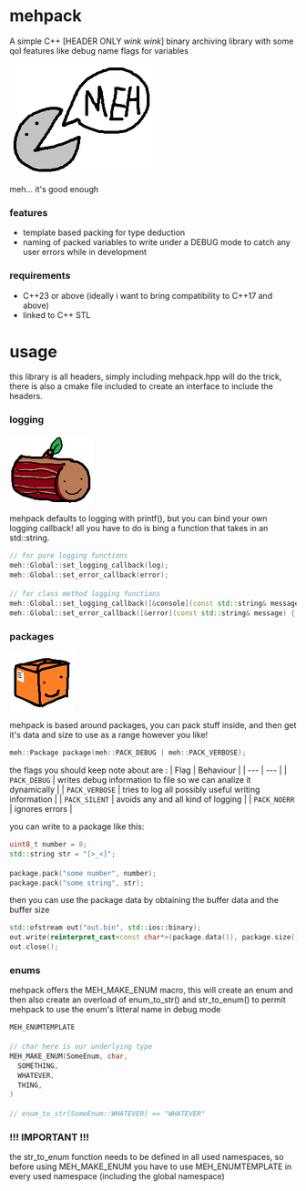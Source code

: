 # mehpack
A simple C++ [HEADER ONLY *wink wink*] binary archiving library with some qol features like debug name flags for variables

![screenshot](page_art/icon_art.png)

meh... it's good enough

### features
- template based packing for type deduction
- naming of packed variables to write under a DEBUG mode to catch any user errors while in development

### requirements
- C++23 or above (ideally i want to bring compatibility to C++17 and above)
- linked to C++ STL

# usage
this library is all headers, simply including mehpack.hpp will do the trick, there is also a cmake file included to create an interface to include the headers.

### logging
![screenshot](page_art/log.png)

mehpack defaults to logging with printf(), but you can bind your own logging callback! all you have to do is bing a function that takes in an std::string.
```C++
// for pure logging functions
meh::Global::set_logging_callback(log);
meh::Global::set_error_callback(error);

// for class method logging functions
meh::Global::set_logging_callback([&console](const std::string& message) { console->log(message); });
meh::Global::set_error_callback([&error](const std::string& message) { error->error(message); });
```

### packages
![screenshot](page_art/package.png)

mehpack is based around packages, you can pack stuff inside, and then get it's data and size to use as a range however you like!
```C++
meh::Package package(meh::PACK_DEBUG | meh::PACK_VERBOSE);
```
the flags you should keep note about are :
| Flag | Behaviour |
| --- | --- |
| `PACK_DEBUG` | writes debug information to file so we can analize it dynamically |
| `PACK_VERBOSE` | tries to log all possibly useful writing information |
| `PACK_SILENT` | avoids any and all kind of logging |
| `PACK_NOERR` | ignores errors |

you can write to a package like this:
```C++
uint8_t number = 8;
std::string str = "[>_<]";

package.pack("some number", number);
package.pack("some string", str);
```

then you can use the package data by obtaining the buffer data and the buffer size
```C++
std::ofstream out("out.bin", std::ios::binary);
out.write(reinterpret_cast<const char*>(package.data()), package.size());
out.close();
```

### enums
mehpack offers the MEH_MAKE_ENUM macro, this will create an enum and then also create an overload of enum_to_str() and str_to_enum() to permit mehpack to use the enum's litteral name in debug mode
```C++
MEH_ENUMTEMPLATE

// char here is our underlying type
MEH_MAKE_ENUM(SomeEnum, char,
  SOMETHING,
  WHATEVER,
  THING,
)

// enum_to_str(SomeEnum::WHATEVER) == "WHATEVER"
```
### !!! IMPORTANT !!!
the str_to_enum function needs to be defined in all used namespaces, so before using MEH_MAKE_ENUM you have to use MEH_ENUMTEMPLATE in every used namespace (including the global namespace)
